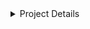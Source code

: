  <details>
      <summary>Project Details</summary>
        <img src="./hoaxifyPhoto/a.gif"></img>
        <img src="./hoaxifyPhoto/b.gif"></img>
        <img src="./hoaxifyPhoto/a.PNG"></img>
        <img src="./hoaxifyPhoto/b.PNG"></img>
        <img src="./hoaxifyPhoto/1.PNG"></img>
        <img src="./hoaxifyPhoto/2.PNG"></img>
        <img src="./hoaxifyPhoto/3.PNG"></img>
    </details>
   
